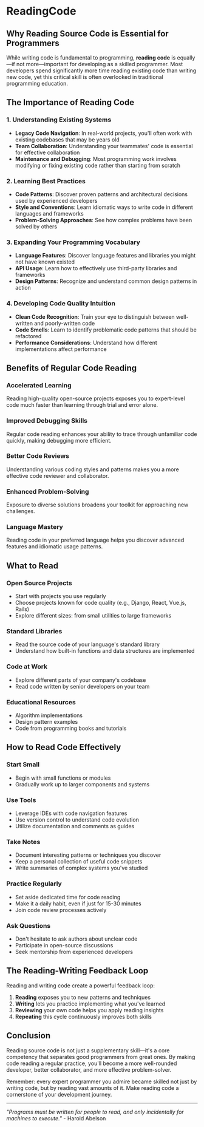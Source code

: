 # ReadingCode

## Why Reading Source Code is Essential for Programmers

While writing code is fundamental to programming, **reading code** is equally—if not more—important for developing as a skilled programmer. Most developers spend significantly more time reading existing code than writing new code, yet this critical skill is often overlooked in traditional programming education.

## The Importance of Reading Code

### 1. **Understanding Existing Systems**
- **Legacy Code Navigation**: In real-world projects, you'll often work with existing codebases that may be years old
- **Team Collaboration**: Understanding your teammates' code is essential for effective collaboration
- **Maintenance and Debugging**: Most programming work involves modifying or fixing existing code rather than starting from scratch

### 2. **Learning Best Practices**
- **Code Patterns**: Discover proven patterns and architectural decisions used by experienced developers
- **Style and Conventions**: Learn idiomatic ways to write code in different languages and frameworks
- **Problem-Solving Approaches**: See how complex problems have been solved by others

### 3. **Expanding Your Programming Vocabulary**
- **Language Features**: Discover language features and libraries you might not have known existed
- **API Usage**: Learn how to effectively use third-party libraries and frameworks
- **Design Patterns**: Recognize and understand common design patterns in action

### 4. **Developing Code Quality Intuition**
- **Clean Code Recognition**: Train your eye to distinguish between well-written and poorly-written code
- **Code Smells**: Learn to identify problematic code patterns that should be refactored
- **Performance Considerations**: Understand how different implementations affect performance

## Benefits of Regular Code Reading

### **Accelerated Learning**
Reading high-quality open-source projects exposes you to expert-level code much faster than learning through trial and error alone.

### **Improved Debugging Skills**
Regular code reading enhances your ability to trace through unfamiliar code quickly, making debugging more efficient.

### **Better Code Reviews**
Understanding various coding styles and patterns makes you a more effective code reviewer and collaborator.

### **Enhanced Problem-Solving**
Exposure to diverse solutions broadens your toolkit for approaching new challenges.

### **Language Mastery**
Reading code in your preferred language helps you discover advanced features and idiomatic usage patterns.

## What to Read

### **Open Source Projects**
- Start with projects you use regularly
- Choose projects known for code quality (e.g., Django, React, Vue.js, Rails)
- Explore different sizes: from small utilities to large frameworks

### **Standard Libraries**
- Read the source code of your language's standard library
- Understand how built-in functions and data structures are implemented

### **Code at Work**
- Explore different parts of your company's codebase
- Read code written by senior developers on your team

### **Educational Resources**
- Algorithm implementations
- Design pattern examples
- Code from programming books and tutorials

## How to Read Code Effectively

### **Start Small**
- Begin with small functions or modules
- Gradually work up to larger components and systems

### **Use Tools**
- Leverage IDEs with code navigation features
- Use version control to understand code evolution
- Utilize documentation and comments as guides

### **Take Notes**
- Document interesting patterns or techniques you discover
- Keep a personal collection of useful code snippets
- Write summaries of complex systems you've studied

### **Practice Regularly**
- Set aside dedicated time for code reading
- Make it a daily habit, even if just for 15-30 minutes
- Join code review processes actively

### **Ask Questions**
- Don't hesitate to ask authors about unclear code
- Participate in open-source discussions
- Seek mentorship from experienced developers

## The Reading-Writing Feedback Loop

Reading and writing code create a powerful feedback loop:

1. **Reading** exposes you to new patterns and techniques
2. **Writing** lets you practice implementing what you've learned
3. **Reviewing** your own code helps you apply reading insights
4. **Repeating** this cycle continuously improves both skills

## Conclusion

Reading source code is not just a supplementary skill—it's a core competency that separates good programmers from great ones. By making code reading a regular practice, you'll become a more well-rounded developer, better collaborator, and more effective problem-solver.

Remember: every expert programmer you admire became skilled not just by writing code, but by reading vast amounts of it. Make reading code a cornerstone of your development journey.

---

*"Programs must be written for people to read, and only incidentally for machines to execute."* - Harold Abelson
